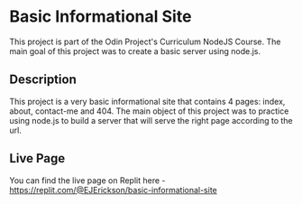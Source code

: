# Basic Informational Site

This project is part of the Odin Project's Curriculum NodeJS Course. The main goal of this project was to create a basic server using node.js.

## Description

This project is a very basic informational site that contains 4 pages: index, about, contact-me and 404. The main object of this project was to practice using node.js to build a server that will serve the right page according to the url.

## Live Page

You can find the live page on Replit here - https://replit.com/@EJErickson/basic-informational-site
